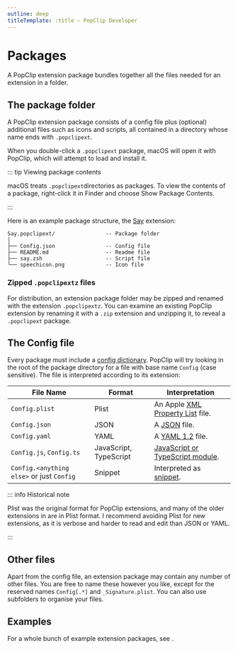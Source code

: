 ```yaml
---
outline: deep
titleTemplate: :title — PopClip Developer
---
```


# Packages

A PopClip extension package bundles together all the files needed for an
extension in a folder.

## The package folder

A PopClip extension package consists of a config file plus (optional) additional
files such as icons and scripts, all contained in a directory whose name ends
with `.popclipext`.

When you double-click a `.popclipext` package, macOS will open it with PopClip,
which will attempt to load and install it.

::: tip Viewing package contents

macOS treats `.popclipext`directories as packages. To view the contents of a
package, right-click it in Finder and choose Show Package Contents.

:::

Here is an example package structure, the
[Say](https://github.com/pilotmoon/PopClip-Extensions/tree/master/source/Say.popclipext)
extension:

```
Say.popclipext/                -- Package folder
│
├── Config.json                -- Config file
├── README.md                  -- Readme file
├── say.zsh                    -- Script file
└── speechicon.png             -- Icon file
```

### Zipped `.popclipextz` files

For distribution, an extension package folder may be zipped and renamed with the
extension `.popclipextz`. You can examine an existing PopClip extension by
renaming it with a `.zip` extension and unzipping it, to reveal a `.popclipext`
package.

## The Config file

Every package must include a [config dictionary](./config.md). PopClip will try
looking in the root of the package directory for a file with base name `Config`
(case sensitive). The file is interpreted according to its extension:

| File Name                                 | Format                 | Interpretation                                                                  |
| ----------------------------------------- | ---------------------- | ------------------------------------------------------------------------------- |
| `Config.plist`                            | Plist                  | An Apple [XML Property List](https://en.wikipedia.org/wiki/Property_list) file. |
| `Config.json`                             | JSON                   | A [JSON](https://www.json.org/json-en.html) file.                               |
| `Config.yaml`                             | YAML                   | A [YAML 1.2](https://yaml.org) file.                                            |
| `Config.js`, `Config.ts`                  | JavaScript, TypeScript | [JavaScript or TypeScript module](./js-modules.md).                             |
| `Config.<anything else>` or just `Config` | Snippet                | Interpreted as [snippet](./snippets).                                           |

::: info Historical note

Plist was the original format for PopClip extensions, and many of the older
extensions in <AaLink href="https://github.com/pilotmoon/PopClip-Extensions" />
are in Plist format. I recommend avoiding Plist for new extensions, as it is
verbose and harder to read and edit than JSON or YAML.

:::

## Other files

Apart from the config file, an extension package may contain any number of other
files. You are free to name these however you like, except for the reserved
names `Config[.*]` and `_Signature.plist`. You can also use subfolders to
organise your files.

## Examples

For a whole bunch of example extension packages,
see&#32;<AaLink href="https://github.com/pilotmoon/PopClip-Extensions/tree/master/source" />.
